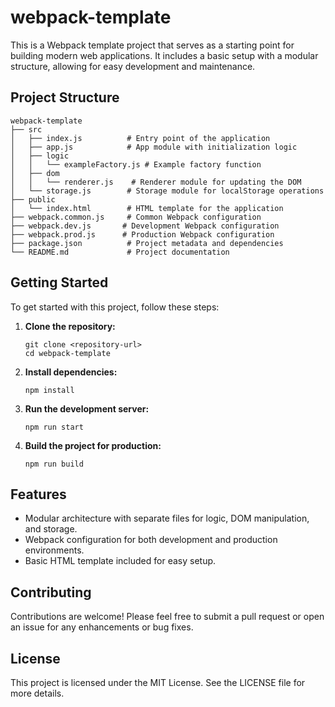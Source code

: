 # webpack-template

This is a Webpack template project that serves as a starting point for building modern web applications. It includes a basic setup with a modular structure, allowing for easy development and maintenance.

## Project Structure

```
webpack-template
├── src
│   ├── index.js          # Entry point of the application
│   ├── app.js            # App module with initialization logic
│   ├── logic
│   │   └── exampleFactory.js # Example factory function
│   ├── dom
│   │   └── renderer.js    # Renderer module for updating the DOM
│   └── storage.js        # Storage module for localStorage operations
├── public
│   └── index.html        # HTML template for the application
├── webpack.common.js     # Common Webpack configuration
├── webpack.dev.js       # Development Webpack configuration
├── webpack.prod.js      # Production Webpack configuration
├── package.json          # Project metadata and dependencies
└── README.md             # Project documentation
```

## Getting Started

To get started with this project, follow these steps:

1. **Clone the repository:**
   ```
   git clone <repository-url>
   cd webpack-template
   ```

2. **Install dependencies:**
   ```
   npm install
   ```

3. **Run the development server:**
   ```
   npm run start
   ```

4. **Build the project for production:**
   ```
   npm run build
   ```

## Features

- Modular architecture with separate files for logic, DOM manipulation, and storage.
- Webpack configuration for both development and production environments.
- Basic HTML template included for easy setup.

## Contributing

Contributions are welcome! Please feel free to submit a pull request or open an issue for any enhancements or bug fixes.

## License

This project is licensed under the MIT License. See the LICENSE file for more details.